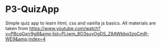 # P3-QuizApp
Simple quiz app to learn html, css and vanilla js basics. All materials are taken from https://www.youtube.com/watch?v=PBcqGxrr9g8&amp;list=PLjwm_8O3suyOgDS_Z8AWbbq3zpCmR-WE9&amp;index=4
